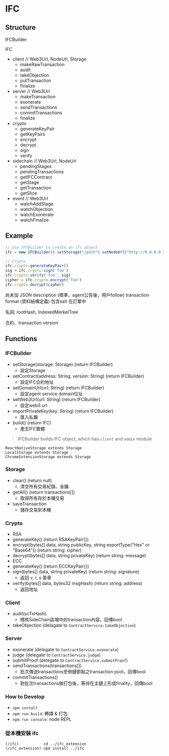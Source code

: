 # IFC
## Structure
IFCBuilder

IFC
- client // Web3Url, NodeUrl, Storage
  - makeRawTransaction
  - audit
  - takeObjection
  - putTransaction
  - finalize
- server // Web3Url
  - makeTransaction
  - exonerate
  - sendTransactions
  - commitTransactions
  - finalize
- crypto
  - generateKeyPair
  - getKeyPairs
  - encrypt
  - decrypt
  - sign
  - verify
- sidechain // Web3Url, NodeUrl
  - pendingStages
  - pendingTransactions
  - getIFCContract
  - getStage
  - getTransaction
  - getSlice
- event // Web3Url
  - watchAddStage
  - watchObjection
  - watchExonerate
  - watchFinalize

## Example
```javascript
// Use IFCBuilder to create an ifc object
ifc = new IFCBuilder().setStorage("/path").setNodeUrl("http://0.0.0.0:3000").setWeb3Url("http://0.0.0.0:8545").build()

// Crypto
ifc.crypto.generateKeyPair()
sig = ifc.crypto.sign('foo')
ifc.crypto.verify('foo', sig)
cipher = ifc.crypto.encrypt('foo')
ifc.crypto.decrypt(cipher)
```

尚未加
JSON description (標準，agent公告後，用戶follow)
transaction format (資料結構定義)
包含salt 在訂單中

名詞: rootHash, IndexedMerkelTree

合約、transaction version

## Functions
### IFCBuilder
- setStorage(storage: Storage) (return IFCBuilder)
  - 設定Storage
- setContract(address: String, version: String) (return IFCBuilder)
  - 設定IFC合約地址 
- setDomainUrl(url: String) (return IFCBuilder)
  - 設定agent service domain位址
- setWeb3Url(url: String) (return IFCBuilder)
  - 設定web3 url
- importPrivateKey(key: String) (return IFCBuilder)
  - 匯入私鑰
- build() (return IFC)
  - 產生IFC實體

> IFCBuilder builds IFC object, which has `client` and `admin` module

```
ReactNativeStorage extends Storage
LocalStorage extends Storage
ChromeExtensionStorage extends Storage
```
### Storage
- clear() (return null)
  - 清空所有交易紀錄、金鑰 
- getAll() (return transactions[])
  - 取得所有存於本機交易
- saveTransaction
  - 儲存交易到本機

### Crypto
- RSA
 - generateKey() (return RSAKeyPair{})
 - encrypt(bytes[] data, string publicKey, string exportType("Hex" or "Base64")) (return string: cipher)
 - decrypt(bytes[] data, string privateKey) (return string: message)
- ECC
 - generateKey() (return ECCKeyPair{})
 - sign(bytes[] data, string privateKey) (return string: signature)
   - 返回 v, r, s 簽章
 - verify(bytes[] data, bytes32 msgHash) (return string: address)
   - 返回地址

### Client
- audit(scTxHash)
  - 稽核SideChain區塊中的transaction內容，回傳bool
- takeObjection (delagate to `ContractService.takeObjection`)

### Server
- exonerate (delegate to `ContractService.exonerate`)
- judge (delegate to `ContractService.judge`)
- submitProof (delegate to `ContractService.submitProof`)
- sendTransactions(transactions[])
  - 批次傳送transactions至側鏈節點之transaction pool，回傳bool 
- commitTransactions()
  - 對批次transactions做打包後，等待在主鏈上形成finality，回傳bool

### How to Develop
- `npm install`
- `npm run build`: 轉譯 & 打包
- `npm run console`: node REPL

### 從本機安裝 ifc
```
(/ifc)           cd ../ifc_extension
(/ifc_extension) npm install ../ifc
```
